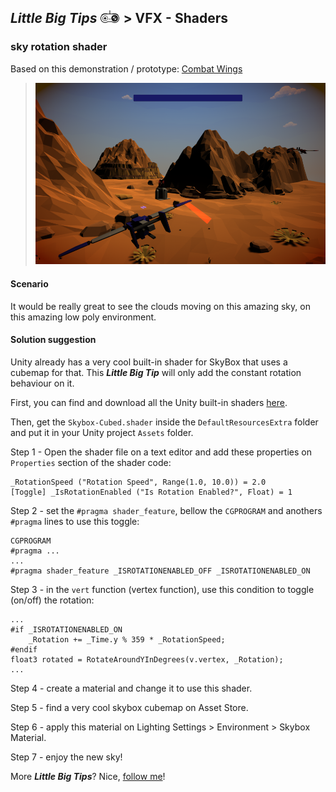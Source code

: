 ## _**Little Big Tips**_ ![Joystick](https://raw.githubusercontent.com/alissin/alissin.github.io/master/images/joystick.png) > VFX - Shaders

### sky rotation shader

Based on this demonstration / prototype: [Combat Wings](https://simmer.io/@alissin/combat-wings)

> ![Combat Wings](https://raw.githubusercontent.com/alissin/alissin.github.io/master/demonstration-projects/combat-wings.png)

#### Scenario
It would be really great to see the clouds moving on this amazing sky, on this amazing low poly environment.

#### Solution suggestion
Unity already has a very cool built-in shader for SkyBox that uses a cubemap for that. This _**Little Big Tip**_ will only add the constant rotation behaviour on it.

First, you can find and download all the Unity built-in shaders [here](https://unity3d.com/get-unity/download/archive).

Then, get the `Skybox-Cubed.shader` inside the `DefaultResourcesExtra` folder and put it in your Unity project `Assets` folder.

Step 1 - Open the shader file on a text editor and add these properties on `Properties` section of the shader code:

```
_RotationSpeed ("Rotation Speed", Range(1.0, 10.0)) = 2.0
[Toggle] _IsRotationEnabled ("Is Rotation Enabled?", Float) = 1
```

Step 2 - set the `#pragma shader_feature`, bellow the `CGPROGRAM` and anothers `#pragma` lines to use this toggle:

```
CGPROGRAM
#pragma ...
...
#pragma shader_feature _ISROTATIONENABLED_OFF _ISROTATIONENABLED_ON
```

Step 3 - in the `vert` function (vertex function), use this condition to toggle (on/off) the rotation:

```
...
#if _ISROTATIONENABLED_ON
    _Rotation += _Time.y % 359 * _RotationSpeed;
#endif
float3 rotated = RotateAroundYInDegrees(v.vertex, _Rotation);
...
```

Step 4 - create a material and change it to use this shader.

Step 5 - find a very cool skybox cubemap on Asset Store.

Step 6 - apply this material on Lighting Settings > Environment > Skybox Material.

Step 7 - enjoy the new sky!

More _**Little Big Tips**_? Nice, [follow me](https://github.com/alissin/little-big-tips)!